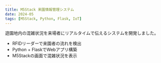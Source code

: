 ```yaml
---
title: M5Stack 来園情報管理システム
date: 2024-05
tags: [M5Stack, Python, Flask, IoT]
---
```


遊園地内の混雑状況を来場者にリアルタイムで伝えるシステムを開発しました。  

- RFIDリーダーで来園者の流れを検出  
- Python + FlaskでWebアプリ構築  
- M5Stackの画面で混雑状況を表示  
